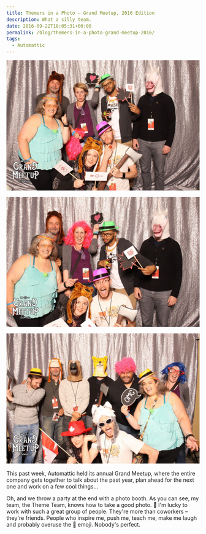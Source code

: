 ```yaml
---
title: Themers in a Photo – Grand Meetup, 2016 Edition
description: What a silly team.
date: 2016-09-22T18:05:31+00:00
permalink: /blog/themers-in-a-photo-grand-meetup-2016/
tags:
  - Automattic
---
```


![Many people/themers posting in a photo both, holding signs, silly props and wearing funny masks and faces.](./grandmeetup2016-21.jpg)

![Many people/themers posting in a photo both, holding signs, silly props and wearing funny masks and faces.](./grandmeetup2016-22.jpg)

![Many people/themers posting in a photo both, holding signs, silly props and wearing funny masks and faces.](./grandmeetup2016-23.jpg)

This past week, Automattic held its annual Grand Meetup, where the entire company gets together to talk about the past year, plan ahead for the next one and work on a few cool things…

Oh, and we throw a party at the end with a photo booth. As you can see, my team, the Theme Team, knows how to take a good photo. 🙂 I'm lucky to work with such a great group of people. They're more than coworkers – they're friends. People who inspire me, push me, teach me, make me laugh and probably overuse the 💩 emoji. Nobody's perfect.
